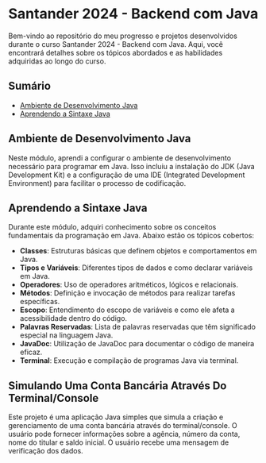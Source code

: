 # Santander 2024 - Backend com Java

Bem-vindo ao repositório do meu progresso e projetos desenvolvidos durante o curso Santander 2024 - Backend com Java. Aqui, você encontrará detalhes sobre os tópicos abordados e as habilidades adquiridas ao longo do curso.

## Sumário

- [Ambiente de Desenvolvimento Java](#ambiente-de-desenvolvimento-java)
- [Aprendendo a Sintaxe Java](#aprendendo-a-sintaxe-java)

## Ambiente de Desenvolvimento Java

Neste módulo, aprendi a configurar o ambiente de desenvolvimento necessário para programar em Java. Isso incluiu a instalação do JDK (Java Development Kit) e a configuração de uma IDE (Integrated Development Environment) para facilitar o processo de codificação.

## Aprendendo a Sintaxe Java

Durante este módulo, adquiri conhecimento sobre os conceitos fundamentais da programação em Java. Abaixo estão os tópicos cobertos:

- **Classes**: Estruturas básicas que definem objetos e comportamentos em Java.
- **Tipos e Variáveis**: Diferentes tipos de dados e como declarar variáveis em Java.
- **Operadores**: Uso de operadores aritméticos, lógicos e relacionais.
- **Métodos**: Definição e invocação de métodos para realizar tarefas específicas.
- **Escopo**: Entendimento do escopo de variáveis e como ele afeta a acessibilidade dentro do código.
- **Palavras Reservadas**: Lista de palavras reservadas que têm significado especial na linguagem Java.
- **JavaDoc**: Utilização de JavaDoc para documentar o código de maneira eficaz.
- **Terminal**: Execução e compilação de programas Java via terminal.

## Simulando Uma Conta Bancária Através Do Terminal/Console
Este projeto é uma aplicação Java simples que simula a criação e gerenciamento de uma conta bancária através do terminal/console. O usuário pode fornecer informações sobre a agência, número da conta, nome do titular e saldo inicial. O usuário recebe uma mensagem de verificação dos dados.
